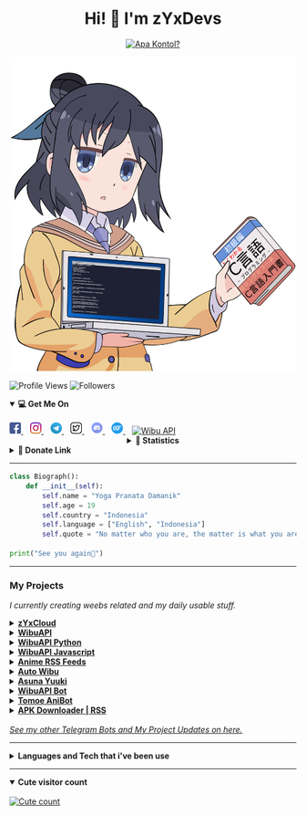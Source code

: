 <h1 align="center">Hi! 👋 I'm zYxDevs</h1>

<p align="center">
  <a href="https://t.me/zYxDx"><img src="http://readme-typing-svg.herokuapp.com?color=1C71FA&center=true&vCenter=true&multiline=false&lines=A+Junior+Backend+from+Indonesia.;Python%2C+PHP%2C+Ts%2C+Js%2C+VBA;Keep+Learning+as+much+I+can." alt="Apa Kontol?"/>
  </a>
</p>

<p align="center">
  <a href="https://t.me/Yoga_CIC">
    <img src="https://raw.githubusercontent.com/CyberID-Ltd/zYxDevs-Profile-Requirements/main/computer-programming-anime-programming-language-thread-animation-gril-f6c2888a88588db1f063bcfcbc84e6cf.png" alt="Yoga Pranata"/>
  </a>
</p>

<p align="left">
  <img src="https://komarev.com/ghpvc/?username=zYxDevs&color=blue&style=flat-square&label=Profile+Views" alt="Profile Views"/>
  <img src="https://img.shields.io/github/followers/zYxDevs?label=Followers" style=" float:left, margin-right:10px" alt="Followers"/>
</p>

<details open align="left">
    <summary><b>💻 Get Me On</b></summary><br/>
  <a href="https://fb.me/yoga.xvip">
    <img src="https://raw.githubusercontent.com/CyberID-Ltd/zYxDevs-Profile-Requirements/main/174848.svg" alt="facebook" width="20" height="20"/>
  </a>&nbsp;&nbsp;
  <a href="https://instagram.com/itzme.yoga.id">
    <img src="https://raw.githubusercontent.com/CyberID-Ltd/zYxDevs-Profile-Requirements/main/174855.svg" alt="instagram" width="20" height="20">
  </a>&nbsp;&nbsp;
  <a href="https://t.me/Yoga_CIC">
    <img src="https://raw.githubusercontent.com/CyberID-Ltd/zYxDevs-Profile-Requirements/main/Telegram_logo.svg" alt="telegram" width="20" height="20"/>
  </a>&nbsp;&nbsp;
  <a href="https://twitter.com/AccountYoga">
    <img src="https://raw.githubusercontent.com/CyberID-Ltd/zYxDevs-Profile-Requirements/main/466963.png" alt="twitter" width="20" height="20"/>
  </a>&nbsp;&nbsp;
  <a href="https://discordapp.com/users/659718688219332639">
    <img src="https://raw.githubusercontent.com/CyberID-Ltd/zYxDevs-Profile-Requirements/main/discord_101785.svg" width="20.7" height="20.7" alt="discord"/>
  </a>&nbsp;&nbsp;
  <a href="https://www.otakufanshare.eu.org">
    <img src="https://raw.githubusercontent.com/CyberID-Ltd/zYxDevs-Profile-Requirements/main/site/favicon-32x32.png" width="20" alt="Anime sites" width="20" height="20"/>
  </a>&nbsp;&nbsp;
  <a href="https://wibu-api.eu.org">
    <img src="https://wibu-api.eu.org/static/img/favicon1.png" width="20" alt="Wibu API" width="20" height="20"/>
  </a>
</details>

<details align="center">
    <summary><b>📝 Statistics</b></summary><br/>
  <a href="https://github.com/zYxDevs">
    <img align="center" alt="zYxDevs Stats" src="https://dibaca.isekai.eu.org/api?username=zYxDevs&show_icons=true&rank_icon=percentile&theme=dracula&count_private=true&include_all_commits=true&cache_seconds=21600&show=prs_merged,prs_merged_percentage&hide_border=true"/>
  </a><br>
  <a href="https://t.me/Yoga_CIC">
    <img align="center" alt="zYxDevs Github Trophy" src="https://piala.isekai.eu.org/?username=zYxDevs&theme=dracula&row=2&column=4&no-frame=true"/>
  </a><br>
  <a href="https://github.com/zYxDevs">
    <img align="center" alt="zYxDevs Top Langs" src="https://dibaca.isekai.eu.org/api/top-langs/?username=zYxDevs&theme=dracula&langs_count=6&hide_progress=true&hide=markdown,yaml,json,pascal,shell,batchfile,html,css,c&hide_border=true"/>
  </a><br>
  <a href="https://t.me/Yoga_CIC">
    <img alt="Nyari Apa?" src="https://dibaca.isekai.eu.org/api/wakatime?username=zYxDevs&layout=compact&theme=dracula&hide_border=true"/>
  </a>
</details>

<details align="left">
    <summary><b>💸 Donate Link</b></summary><br/>
  <a href="https://paypal.me/YogaPranataDMK">
    <img src="https://raw.githubusercontent.com/CyberID-Ltd/zYxDevs-Profile-Requirements/main/888870.png"  width="20" height="20" alt="Paypal"/>
  </a>&nbsp; &nbsp;
  <a href="https://ko-fi.com/yogapranata">
    <img src="https://raw.githubusercontent.com/CyberID-Ltd/zYxDevs-Profile-Requirements/main/1017087.png"  width="20" height="20" alt="Ko-fi"/>
  </a>
</details>

<hr>

```python
class Biograph():
    def __init__(self):
        self.name = "Yoga Pranata Damanik"
        self.age = 19
        self.country = "Indonesia"
        self.language = ["English", "Indonesia"]
        self.quote = "No matter who you are, the matter is what you are."

print("See you again👋")
```

<hr>

<h3>My Projects</h3>

<i>I currently creating weebs related and my daily usable stuff.</i>
<br>

<details><summary><a href="https://zyxdevs.eu.org"><b>zYxCloud</b></a></summary><i>Free File Hosting with permanent link, no ads, unlimited, and fast. Support direct link upload.</i></details>
<details><summary><a href="https://wibu-api.eu.org"><b>WibuAPI</b></a></summary><i>A weebs related rest api that contains Anime, Hentai, Donghua, Manga, Manhua, Manhwa, Doujin Scraper, and other useful features.</i></details>
<details><summary><a href="https://github.com/zYxDevs/wibu-api-py"><b>WibuAPI Python</b></a></summary><i>Sync and Async Python wrapper for WibuAPI.</i></details>
<details><summary><a href="https://github.com/zYxDevs/wibu-api-js"><b>WibuAPI Javascript</b></a></summary><i>Javascript wrapper for WibuAPI.</i></details>
<details><summary><a href="https://t.me/AnimeRssFeed"><b>Anime RSS Feeds</b></a></summary><i>Gravure, Anime, Donghua, Manga, Manhwa, Doujin, JAV, Anime News, Japan Drama Auto Feeds.</i></details>
<details><summary><a href="https://t.me/AutoWibu"><b>Auto Wibu</b></a></summary><i>Telegram Channel Auto Uploader latest Manga (Indonesia & English) and Hentai.</i></details>
<details><summary><a href="https://t.me/YogaWaifuBot"><b>Asuna Yuuki</b></a></summary><i>Multifunction Group Management Telegram Bot with Asuna Yuuki theme from Sword Art Online.</i></details>
<details><summary><a href="https://t.me/WibuAPIBot"><b>WibuAPI Bot</b></a></summary><i>Official WibuAPI Telegram Bot to interacted with WibuAPI.</i></details>
<details><summary><a href="https://t.me/TomoeRobot"><b>Tomoe AniBot</b></a></summary><i>Weebs Related Telegram Bot that provide Anime, Character, Manga, Novel information and connected with AniList.</i></details>
<details><summary><a href="https://t.me/APKRss"><b>APK Downloader | RSS</b></a></summary><i>Download latest modded apps directly from telegram, It's auto updated with rss feeds.</i></details>

<br>
<a href="https://t.me/SpreadNetworks"><i>See my other Telegram Bots and My Project Updates on here.</i></a>

<hr>

<details>
  <summary><b>Languages and Tech that i've been use</b></summary>
  <br>
  <img src="https://img.shields.io/badge/-Python-000000?style=flat&logo=python"/>
  <img src="https://img.shields.io/badge/-PHP-000000?style=flat&logo=php"/>
  <img src="https://img.shields.io/badge/-Ruby-000000?style=flat&logo=ruby"/>
  <img src="https://img.shields.io/badge/-JavaScript-000000?style=flat&logo=javascript"/>
  <img src="https://img.shields.io/badge/-HTML5-000000?style=flat&logo=html5"/>
  <img src="https://img.shields.io/badge/-C++-000000?style=flat&logo=c%2B%2B"/>
  <img src="https://img.shields.io/badge/-Kotlin-000000?style=flat&logo=kotlin"/>
  <img src="https://img.shields.io/badge/-Dart-000000?style=flat&logo=dart"/>
  <img src="https://img.shields.io/badge/-Go-000000?style=flat&logo=go"/>
  <img src="https://img.shields.io/badge/-TypeScript-000000?style=flat&logo=typescript"/>
  <br>
  <br>
  <img src="https://img.shields.io/badge/-Railway-222222?style=flat&logo=railway&logoColor=white"/>
  <img src="https://img.shields.io/badge/-GitHub-222222?style=flat&logo=github&logoColor=white"/>
  <img src="https://img.shields.io/badge/-Heroku-222222?style=flat&logo=heroku&logoColor=white"/>
  <img src="https://img.shields.io/badge/-Node.js-222222?style=flat&logo=node.js&logoColor=white"/>
  <img src="https://img.shields.io/badge/-Vercel-222222?style=flat&logo=vercel&logoColor=white"/>
  <img src="https://img.shields.io/badge/-Netlify-222222?style=flat&logo=netlify&logoColor=white"/>
  <img src="https://img.shields.io/badge/-Koyeb-222222?style=flat&logo=koyeb&logoColor=white"/>
  <img src="https://img.shields.io/badge/-Oracle-222222?style=flat&logo=oracle&logoColor=white"/>
  <img src="https://img.shields.io/badge/-AlwaysData-222222?style=flat&logo=alwaysdata&logoColor=white"/>
  <br>
  <br>
  <img src="https://img.shields.io/badge/OS-Linux-blue?&logo=Linux"/>
  <img src="https://img.shields.io/badge/OS-Ubuntu-blue?&logo=Ubuntu"/>
  <img src="https://img.shields.io/badge/OS-Debian-blue?&logo=Debian"/>
  <img src="https://img.shields.io/badge/OS-Alpine-blue?&logo=AlpineLinux"/>
  <img src="https://img.shields.io/badge/OS-Windows-blue?&logo=Windows"/>
  <img src="https://img.shields.io/badge/OS-Android-blue?&logo=Android"/>
  <img src="https://img.shields.io/badge/OS-macOS-blue?&logo=macOS"/>
  <img src="https://img.shields.io/badge/OS-iOS-blue?&logo=iOS"/>
  <br>
  <br>
  <img src="https://img.shields.io/badge/MySQL-white?&logo=MySQL"/>
  <img src="https://img.shields.io/badge/PostgreSQL-white?&logo=PostgreSQL"/>
  <img src="https://img.shields.io/badge/Redis-white?&logo=Redis"/>
  <img src="https://img.shields.io/badge/MongoDB-white?&logo=MongoDB"/>
  <img src="https://img.shields.io/badge/MariaDB-white?&logo=MariaDB&logoColor=black"/>
  <img src="https://img.shields.io/badge/ElasticDB-white?&logo=ElasticSearch&logoColor=black"/>
</details>

<hr>

<details open>
  <summary><b>Cute visitor count</b></summary><br>
  <a href="https://t.me/Yoga_CIC">
    <img alt="Cute count" src="https://moe.isekai.eu.org/get/@zyxdevs?theme=rule34"/>
  </a>
</details>
